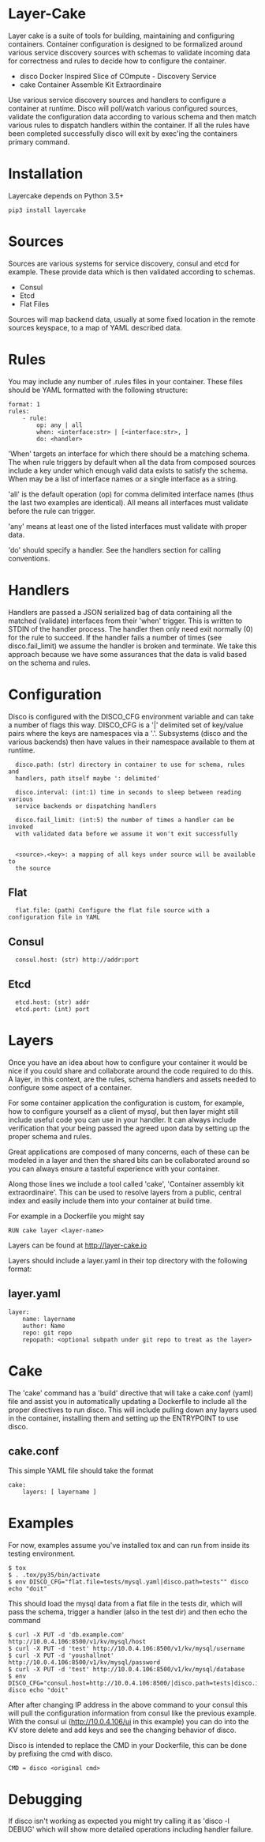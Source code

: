 Layer-Cake
==========

Layer cake is a suite of tools for building, maintaining and configuring
containers. Container configuration is designed to be formalized around various
service discovery sources with schemas to validate incoming data for
correctness and rules to decide how to configure the container.

- disco Docker Inspired Slice of COmpute  - Discovery Service
- cake  Container Assemble Kit Extraordinaire

Use various service discovery sources and handlers to configure a container at
runtime. Disco will poll/watch various configured sources, validate the
configuration data according to various schema and then match various rules to
dispatch handlers within the container. If all the rules have been completed
successfully disco will exit by exec'ing the containers primary command.

Installation
============

Layercake depends on Python 3.5+


    pip3 install layercake


Sources
=======

Sources are various systems for service discovery, consul and etcd for example.
These provide data which is then validated according to schemas.

- Consul
- Etcd
- Flat Files

Sources will map backend data, usually at some fixed location in the remote
sources keyspace, to a map of YAML described data.


Rules
=====

You may include any number of .rules files in your container. These files
should be YAML formatted with the following structure:

    format: 1
    rules:
        - rule:
            op: any | all
            when: <interface:str> | [<interface:str>, ]
            do: <handler>

'When' targets an interface for which there should be a matching schema. The
when rule triggers by default when all the data from composed sources include a
key under which enough valid data exists to satisfy the schema. When may be a
list of interface names or a single interface as a string.

'all' is the default operation (op) for comma delimited interface names (thus
the last two examples are identical). All means all interfaces must validate
before the rule can trigger.

'any' means at least one of the listed interfaces must validate with proper
data.

'do' should specify a handler. See the handlers section for calling
conventions.

Handlers
========
Handlers are passed a JSON serialized bag of data containing all the matched
(validate) interfaces from their 'when' trigger. This is written to STDIN of
the handler process. The handler then only need exit normally (0) for the rule
to succeed. If the handler fails a number of times (see disco.fail_limit) we
assume the handler is broken and terminate. We take this approach because we
have some assurances that the data is valid based on the schema and rules.



Configuration
=============

Disco is configured with the DISCO_CFG environment variable and can take a
number of flags this way. DISCO_CFG is a '|' delimited set of key/value pairs
where the keys are namespaces via a '.'. Subsystems (disco and the various
backends) then have values in their namespace available to them at runtime.


      disco.path: (str) directory in container to use for schema, rules and
      handlers, path itself maybe ': delimited'

      disco.interval: (int:1) time in seconds to sleep between reading various
      service backends or dispatching handlers

      disco.fail_limit: (int:5) the number of times a handler can be invoked
      with validated data before we assume it won't exit successfully


      <source>.<key>: a mapping of all keys under source will be available to
      the source 


  Flat
  ----

      flat.file: (path) Configure the flat file source with a configuration file in YAML

  Consul
  ------

      consul.host: (str) http://addr:port

  Etcd
  ----

      etcd.host: (str) addr
      etcd.port: (int) port


Layers
======

Once you have an idea about how to configure your container it would be nice if
you could share and collaborate around the code required to do this. A layer,
in this context, are the rules, schema handlers and assets needed to configure
some aspect of a container.

For some container application the configuration is custom, for example, how to
configure yourself as a client of mysql, but then layer might still include
useful code you can use in your handler. It can always include verification
that your being passed the agreed upon data by setting up the proper schema and
rules.

Great applications are composed of many concerns, each of these can be modeled
in a layer and then the shared bits can be collaborated around so you can
always ensure a tasteful experience with your container.  

Along those lines we include a tool called 'cake', 'Container assembly kit
extraordinaire'. This can be used to resolve layers from a public, central
index and easily include them into your container at build time.

For example in a Dockerfile you might say

    RUN cake layer <layer-name>


Layers can be found at http://layer-cake.io

Layers should include a layer.yaml in their top directory with the following format:

layer.yaml
----------

    layer:
        name: layername
        author: Name
        repo: git repo
        repopath: <optional subpath under git repo to treat as the layer>


Cake
====

The 'cake' command has a 'build' directive that will take a cake.conf (yaml)
file and assist you in automatically updating a Dockerfile to include all the
proper directives to run disco. This will include pulling down any layers used
in the container, installing them and setting up the ENTRYPOINT to use disco.

cake.conf
---------

This simple YAML file should take the format 

    cake:
        layers: [ layername ]


Examples
========

For now, examples assume you've installed tox and can run from inside its
testing environment. 

    $ tox
    $ . .tox/py35/bin/activate
    $ env DISCO_CFG="flat.file=tests/mysql.yaml|disco.path=tests"" disco echo "doit"

This should load the mysql data from a flat file in the tests dir, which will
pass the schema, trigger a handler (also in the test dir) and then echo the
command

    $ curl -X PUT -d 'db.example.com' http://10.0.4.106:8500/v1/kv/mysql/host
    $ curl -X PUT -d 'test' http://10.0.4.106:8500/v1/kv/mysql/username
    $ curl -X PUT -d 'youshallnot' http://10.0.4.106:8500/v1/kv/mysql/password
    $ curl -X PUT -d 'test' http://10.0.4.106:8500/v1/kv/mysql/database
    $ env DISCO_CFG="consul.host=http://10.0.4.106:8500/|disco.path=tests|disco.interval=5" disco echo "doit"

After after changing IP address in the above command to your consul this will
pull the configuration information from consul like the previous example. With
the consul ui (http://10.0.4.106/ui in this example) you can do into the KV
store delete and add keys and see the changing behavior of disco.


Disco is intended to replace the CMD in your Dockerfile, this can be done by
prefixing the cmd with disco.

    CMD = disco <original cmd>


Debugging
=========

If disco isn't working as expected you might try calling it as 'disco -l DEBUG'
which will show more detailed operations including handler failure.
